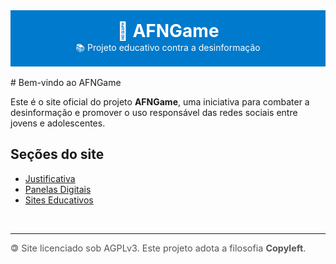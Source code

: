 <div style="text-align: center; padding: 1rem; background-color: #007ACC; color: white;">
<h1 style="margin: 0;">🧠 AFNGame</h1>
<p style="margin: 0;">📚 Projeto educativo contra a desinformação</p>
</div>
<br />
# Bem-vindo ao AFNGame

Este é o site oficial do projeto **AFNGame**, uma iniciativa para combater a desinformação e promover o uso responsável das redes sociais entre jovens e adolescentes.

## Seções do site

- [Justificativa](justificativa.md)
- [Panelas Digitais](panelas-digitais.md)
- [Sites Educativos](sites-educativos.md)
<br />
<hr />
<div>
<footer style="font-size: 0.9rem; color: #555;">
<div style="text-align: left;">🄯 Site licenciado sob AGPLv3. Este projeto adota a filosofia <strong>Copyleft</strong>.</div>
</footer>
</div>